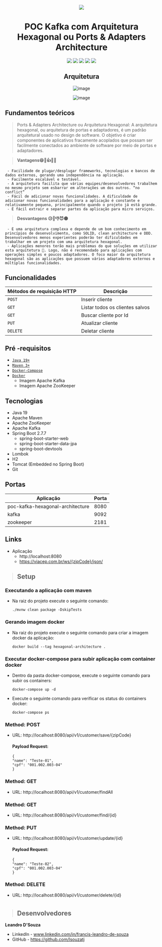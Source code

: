 <div align="center">

![](https://img.shields.io/badge/Status-%20Concluído-green)
</div>

<div align="center">

# POC Kafka com Arquitetura Hexagonal ou Ports & Adapters Architecture

![](https://img.shields.io/badge/Autor-Francis%20Leandro%20-brightgreen)
![](https://img.shields.io/badge/Language-java-brightgreen)
![](https://img.shields.io/badge/Framework-springboot-brightgreen)
![](https://img.shields.io/badge/Mensageria-Kafka-brightgreen)
![](https://img.shields.io/badge/Arquitetura-Hexagonal-brightgreen)

</div> 

<div align="center">

## Arquitetura
![image](https://user-images.githubusercontent.com/30552983/209452432-e87027e9-7802-4275-b3b3-cfd2c5d38b1e.png)

![image](https://user-images.githubusercontent.com/30552983/209452250-a3f673fd-b61a-407d-90db-420156c3178f.png)
</div>

## Fundamentos teóricos

> Ports & Adapters Architecture ou Arquitetura Hexagonal: A arquitetura hexagonal, ou arquitetura de portas e adaptadores, é um padrão arquitetural usado no design de software. O objetivo é criar componentes de aplicativos fracamente acoplados que possam ser facilmente conectados ao ambiente de software por meio de portas e adaptadores.


> **Vantagens😆🧘👍🌈🌞**
```
 - Facilidade de plugar/desplugar frameworks, tecnologias e bancos de dados externos, gerando uma independência na aplicação.
 - Facilmente escalável e testável.
 - A arquitetura facilita que várias equipes/desenvolvedores trabalhem no mesmo projeto sem esbarrar em alterações um dos outros. “no conflict”
 - Fácil de adicionar novas funcionalidades. A dificuldade de adicionar novas funcionalidades para a aplicação é constante e relativamente pequena, principalmente quando o projeto já está grande.
 - É fácil extrair e separar partes da aplicação para micro serviços.
```

> **Desvantagens 😥👺👎😈🌑**
```
 - É uma arquitetura complexa e depende de um bom conhecimento em princípios de desenvolvimento, como SOLID, clean architecture e DDD. Desenvolvedores menos experientes poderão ter dificuldades em trabalhar em um projeto com uma arquitetura hexagonal.
 - Aplicações menores terão mais problemas do que soluções em utilizar esta arquitetura 🤔. Logo, não é recomendado para aplicações com operações simples e poucos adaptadores. O foco maior da arquitetura hexagonal são as aplicações que possuem vários adaptadores externos e múltiplas funcionalidades.
```

## Funcionalidades

| Métodos de requisição HTTP  | Descrição                       |
|-----------------------------|---------------------------------|
| `POST`                      | Inserir cliente                 |
| `GET`                       | Listar todos os clientes salvos |
| `GET`                       | Buscar cliente por Id           |
| `PUT`                       | Atualizar cliente               |
| `DELETE`                    | Deletar cliente                 |

##  Pré -requisitos

- [ `Java 19+` ](https://www.oracle.com/java/technologies/downloads/#java19)
- [ `Maven 3+` ](https://maven.apache.org/download.cgi)
- [ `Docker-Compose` ](https://docs.docker.com/compose/install/)
- [ `Docker` ](https://www.docker.com/)
  - Imagem Apache Kafka
  - Imagem Apache ZooKeeper

## Tecnologias
- Java 19
- Apache Maven
- Apache ZooKeeper
- Apache Kafka
- Spring Boot 2.7.7
  - spring-boot-starter-web
  - spring-boot-starter-data-jpa
  - spring-boot-devtools
- Lombok
- H2
- Tomcat (Embedded no Spring Boot)
- Git

## Portas
| Aplicação                        | Porta |
|----------------------------------|-------|
| poc-kafka-hexagonal-architecture | 8080  |
| kafka                            | 9092  |
| zookeeper                        | 2181  |

## Links

- Aplicação
  - http://localhost:8080
  - https://viacep.com.br/ws/{zipCode}/json/

>## Setup

### Executando a aplicação com maven
- Na raiz do projeto execute o seguinte comando:
  ```
  ./mvnw clean package -DskipTests
  ```

### Gerando imagem docker
- Na raiz do projeto execute o seguinte comando para criar a imagem docker da aplicação:
  ```
  docker build --tag hexagonal-architecture .
  ```  

### Executar docker-compose para subir aplicação com container docker
- Dentro da pasta docker-compose, execute o seguinte comando para subir os containers:
  ```
  docker-compose up -d
  ```
- Execute o seguinte comando para verificar os status do containers docker:
  ```
  docker-compose ps
  ```

### Method: POST
- URL: http://localhost:8080/api/v1/customer/save/{zipCode}
  #### Payload Request:
  ```
  {
  "name": "Teste-01",
  "cpf": "001.002.003-04"
  }
  ```
### Method: GET
- URL: http://localhost:8080/api/v1/customer/findAll
### Method: GET
- URL: http://localhost:8080/api/v1/customer/find/{id}
### Method: PUT
  - URL: http://localhost:8080/api/v1/customer/update/{id}
    #### Payload Request:
    ```
    {
    "name": "Teste-02",
    "cpf": "001.002.003-04"
    }
    ```
### Method: DELETE
- URL: http://localhost:8080/api/v1/customer/delete/{id}
  
#
  
>## Desenvolvedores

**Leandro D'Souza**
- LinkedIn - www.linkedin.com/in/francis-leandro-de-souza
- GitHub - https://github.com/lsouzatj